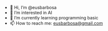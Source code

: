 - 👋 Hi, I’m @eusbarbosa
- 👀 I’m interested in AI
- 🌱 I’m currently learning programming basic
- 📫 How to reach me: eusbarbosa@gmail.com

<!---
eusbarbosa/eusbarbosa is a ✨ special ✨ repository because its `README.md` (this file) appears on your GitHub profile.
You can click the Preview link to take a look at your changes.
--->
